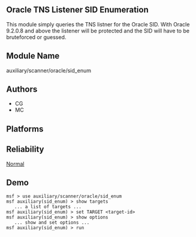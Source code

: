 ## Oracle TNS Listener SID Enumeration

This module simply queries the TNS listner for the Oracle 
SID. With Oracle 9.2.0.8 and above the listener will be 
protected and the SID will have to be bruteforced or 
guessed.


## Module Name
auxiliary/scanner/oracle/sid_enum

## Authors
* CG
* MC





## Platforms


## Reliability
[Normal](https://github.com/rapid7/metasploit-framework/wiki/Exploit-Ranking)

## Demo

```
msf > use auxiliary/scanner/oracle/sid_enum
msf auxiliary(sid_enum) > show targets
   ... a list of targets ...
msf auxiliary(sid_enum) > set TARGET <target-id>
msf auxiliary(sid_enum) > show options
   ... show and set options ...
msf auxiliary(sid_enum) > run
```
    
    